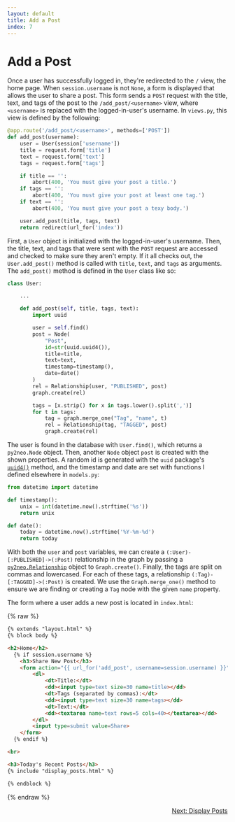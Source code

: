 ```yaml
---
layout: default
title: Add a Post
index: 7
---
```


# Add a Post

Once a user has successfully logged in, they're redirected to the `/` view, the home page. When `session.username` is not `None`, a form is displayed that allows the user to share a post. This form sends a `POST` request with the title, text, and tags of the post to the `/add_post/<username>` view, where `<username>` is replaced with the logged-in-user's username. In `views.py`, this view is defined by the following:

```python
@app.route('/add_post/<username>', methods=['POST'])
def add_post(username):
    user = User(session['username'])
    title = request.form['title']
    text = request.form['text']
    tags = request.form['tags']

    if title == '':
        abort(400, 'You must give your post a title.')
    if tags == '':
        abort(400, 'You must give your post at least one tag.')
    if text == '':
        abort(400, 'You must give your post a texy body.')

    user.add_post(title, tags, text)
    return redirect(url_for('index'))
```

First, a `User` object is initialized with the logged-in-user's username. Then, the title, text, and tags that were sent with the `POST` request are accessed and checked to make sure they aren't empty. If it all checks out, the `User.add_post()` method is called with `title`, `text`, and `tags` as arguments. The `add_post()` method is defined in the `User` class like so:

```python
class User:

	...

    def add_post(self, title, tags, text):
        import uuid

        user = self.find()
        post = Node(
            "Post",
            id=str(uuid.uuid4()),
            title=title,
            text=text,
            timestamp=timestamp(),
            date=date()
        )
        rel = Relationship(user, "PUBLISHED", post)
        graph.create(rel)

        tags = [x.strip() for x in tags.lower().split(',')]
        for t in tags:
            tag = graph.merge_one("Tag", "name", t)
            rel = Relationship(tag, "TAGGED", post)
            graph.create(rel)
```

The user is found in the database with `User.find()`, which returns a `py2neo.Node` object. Then, another `Node` object `post` is created with the shown properties. A random id is generated with the `uuid` package's [`uuid4()`](https://docs.python.org/2/library/uuid.html#uuid.uuid4) method, and the timestamp and date are set with functions I defined elsewhere in `models.py`:

```python
from datetime import datetime

def timestamp():
    unix = int(datetime.now().strftime('%s'))
    return unix

def date():
    today = datetime.now().strftime('%Y-%m-%d')
    return today
```

With both the `user` and `post` variables, we can create a `(:User)-[:PUBLISHED]->(:Post)` relationship in the graph by passing a [`py2neo.Relationship`](http://py2neo.org/2.0/essentials.html#relationships) object to `Graph.create()`. Finally, the tags are split on commas and lowercased. For each of these tags, a relationship `(:Tag)-[:TAGGED]->(:Post)` is created. We use the `Graph.merge_one()` method to ensure we are finding or creating a `Tag` node with the given `name` property.

The form where a user adds a new post is located in `index.html`:

{% raw %}
```html
{% extends "layout.html" %}
{% block body %}

<h2>Home</h2>
  {% if session.username %}
    <h3>Share New Post</h3>
    <form action="{{ url_for('add_post', username=session.username) }}" method=post>
        <dl>
            <dt>Title:</dt>
            <dd><input type=text size=30 name=title></dd>
            <dt>Tags (separated by commas):</dt>
            <dd><input type=text size=30 name=tags></dd>
            <dt>Text:</dt>
            <dd><textarea name=text rows=5 cols=40></textarea></dd>
        </dl>
        <input type=submit value=Share>
    </form>
  {% endif %}

<br>

<h3>Today's Recent Posts</h3>
{% include "display_posts.html" %}

{% endblock %}
```
{% endraw %}

<p align="right"><a href="{{ site.baseurl }}/pages/display-posts.html">Next: Display Posts</a></p>